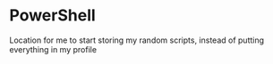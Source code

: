 # PowerShell
Location for me to start storing my random scripts, instead of putting everything in my profile
